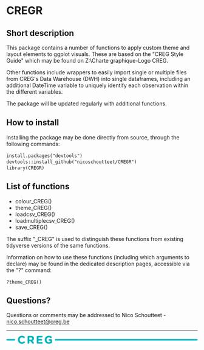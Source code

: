 # CREGR
## Short description

This package contains a number of functions to apply custom theme and layout elements to ggplot visuals. These are based on the "CREG Style Guide" which may be found on Z:\Charte graphique-Logo CREG.

Other functions include wrappers to easily import single or multiple files from CREG's Data Warehouse (DWH) into single dataframes, including an additional DateTime variable to uniquely identify each observation within the different variables.

The package will be updated regularly with additional functions.

## How to install

Installing the package may be done directly from source, through the following commands:

```{r}
install.packages("devtools")
devtools::install_github("nicoschoutteet/CREGR")
library(CREGR)
```

## List of functions
* colour_CREG()
* theme_CREG()
* loadcsv_CREG()
* loadmultiplecsv_CREG()
* save_CREG()

The suffix "_CREG" is used to distinguish these functions from existing tidyverse versions of the same functions.

Information on how to use these functions (including which arguments to declare) may be found in the dedicated description pages, accessible via the "?" command:

```{r}
?theme_CREG()
```

## Questions?
Questions or comments may be addressed to Nico Schoutteet - nico.schoutteet@creg.be
 
***
![](pictures/CREG.png)
